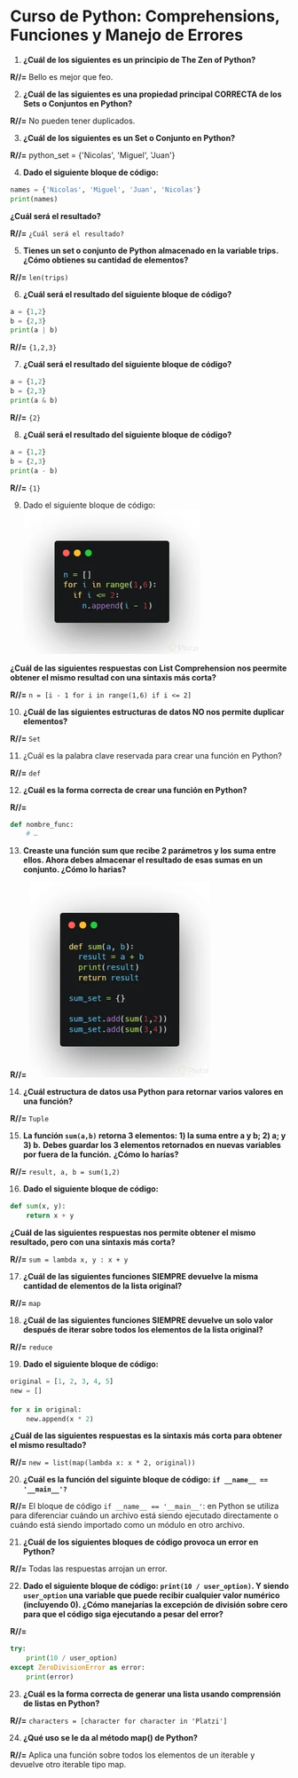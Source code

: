 # Curso de Python: Comprehensions, Funciones y Manejo de Errores


1. **¿Cuál de los siguientes es un principio de The Zen of Python?**
   
**R//=** Bello es mejor que feo.

2. **¿Cuál de las siguientes es una propiedad principal CORRECTA de los Sets o Conjuntos en Python?**
 
**R//=** No pueden tener duplicados.

3. **¿Cuál de los siguientes es un Set o Conjunto en Python?**
   
**R//=** python_set = {'Nicolas', 'Miguel', 'Juan'}

4. **Dado el siguiente bloque de código:**

```python
names = {'Nicolas', 'Miguel', 'Juan', 'Nicolas'} 
print(names) 
```

**¿Cuál será el resultado?**

**R//=** `¿Cuál será el resultado?`

5. **Tienes un set o conjunto de Python almacenado en la variable trips. ¿Cómo obtienes su cantidad de elementos?**
    
**R//=** `len(trips)`

6. **¿Cuál será el resultado del siguiente bloque de código?**

```python
a = {1,2}
b = {2,3}
print(a | b) 
```
    
**R//=** `{1,2,3}`

7. **¿Cuál será el resultado del siguiente bloque de código?**

```python
a = {1,2}
b = {2,3}
print(a & b)
```
    
**R//=** `{2}`

8. **¿Cuál será el resultado del siguiente bloque de código?**

```python
a = {1,2}
b = {2,3}
print(a - b)
```
    
**R//=** `{1}`

9. Dado el siguiente bloque de código:
![codebock](images/codebock.png)

**¿Cuál de las siguientes respuestas con List Comprehension nos peermite obtener el mismo resultad con una sintaxis más corta?**
    
**R//=** `n = [i - 1 for i in range(1,6) if i <= 2]`

10. **¿Cuál de las siguientes estructuras de datos NO nos permite duplicar elementos?**
    
**R//=** `Set`

11. ¿Cuál es la palabra clave reservada para crear una función en Python?

**R//=** `def`

12. **¿Cuál es la forma correcta de crear una función en Python?**
    
**R//=**
```python
def nombre_func:
	# …
```
13. **Creaste una función sum que recibe 2 parámetros y los suma entre ellos. Ahora debes almacenar el resultado de esas sumas en un conjunto. ¿Cómo lo harias?**
    
**R//=** 
![func return correct](images/func_return_correct.png)

14. **¿Cuál estructura de datos usa Python para retornar varios valores en una función?**
    
**R//=** `Tuple`

15. **La función `sum(a,b)` retorna 3 elementos: 1) la suma entre a y b; 2) a; y 3) b.**
**Debes guardar los 3 elementos retornados en nuevas variables por fuera de la función.**
**¿Cómo lo harías?**
    
**R//=** `result, a, b = sum(1,2)`

16. **Dado el siguiente bloque de código:**

```python
def sum(x, y):
	return x + y 
```

**¿Cuál de las siguientes respuestas nos permite obtener el mismo resultado, pero con una sintaxis más corta?**
    
**R//=** `sum = lambda x, y : x + y`

17. **¿Cuál de las siguientes funciones SIEMPRE devuelve la misma cantidad de elementos de la lista original?**
    
**R//=** `map`

18. **¿Cuál de las siguientes funciones SIEMPRE devuelve un solo valor después de iterar sobre todos los elementos de la lista original?**
    
**R//=** `reduce`

19. **Dado el siguiente bloque de código:**

```Python
original = [1, 2, 3, 4, 5]
new = []

for x in original:
    new.append(x * 2)
```

**¿Cuál de las siguientes respuestas es la sintaxis más corta para obtener el mismo resultado?**

**R//=** `new = list(map(lambda x: x * 2, original))`

20. **¿Cuál es la función del siguinte bloque de código: `if __name__ == '__main__'?`**
    
**R//=** El bloque de código `if __name__ == '__main__'`: en Python se utiliza para diferenciar cuándo un archivo está siendo ejecutado directamente o cuándo está siendo importado como un módulo en otro archivo.

21. **¿Cuál de los siguientes bloques de código provoca un error en Python?**
    
**R//=** Todas las respuestas arrojan un error.

22. **Dado el siguiente bloque de código: `print(10 / user_option)`. Y siendo `user_option` una variable que puede recibir cualquier valor numérico (incluyendo 0). ¿Cómo manejarías la excepción de división sobre cero para que el código siga ejecutando a pesar del error?**
    
**R//=**

```python
try:
	print(10 / user_option)
except ZeroDivisionError as error:
	print(error)
```

23. **¿Cuál es la forma correcta de generar una lista usando comprensión de listas en Python?**
    
**R//=** `characters = [character for character in 'Platzi']`

24. **¿Qué uso se le da al método map() de Python?**
    
**R//=** Aplica una función sobre todos los elementos de un iterable y devuelve otro iterable tipo map.

